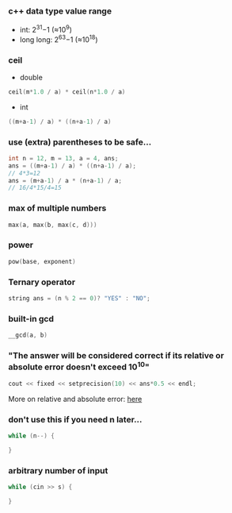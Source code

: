 ### c++ data type value range
 - int: 2<sup>31</sup>−1 (≈10<sup>9</sup>)
 - long long: 2<sup>63</sup>−1 (≈10<sup>18</sup>)

### ceil
 - double
```c++
ceil(m*1.0 / a) * ceil(n*1.0 / a)
```
 - int
```c++
((m+a-1) / a) * ((n+a-1) / a)
```

### use (extra) parentheses to be safe...
```c++
int n = 12, m = 13, a = 4, ans;
ans = ((m+a-1) / a) * ((n+a-1) / a);
// 4*3=12
ans = (m+a-1) / a * (n+a-1) / a;
// 16/4*15/4=15
```

### max of multiple numbers
```c++
max(a, max(b, max(c, d)))
```

### power
```c++
pow(base, exponent)
```

### Ternary operator
```c++
string ans = (n % 2 == 0)? "YES" : "NO";
```

### built-in gcd
```c++
__gcd(a, b)
```

### "The answer will be considered correct if its relative or absolute error doesn't exceed 10<sup>10</sup>"
```c++
cout << fixed << setprecision(10) << ans*0.5 << endl;
```
More on relative and absolute error: [here](https://stackoverflow.com/a/15191525)

### don't use this if you need n later...
```c++
while (n--) {

}
```

### arbitrary number of input
```c++
while (cin >> s) {

}
```
